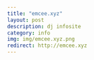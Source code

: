 ```yaml
---
title: "emcee.xyz"
layout: post
description: dj infosite
category: info
img: img/emcee.xyz.png
redirect: http://emcee.xyz
---
```


